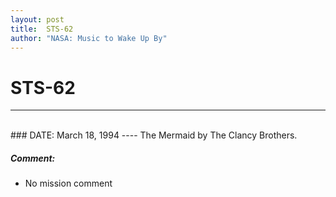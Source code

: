 ```yaml
---
layout: post
title:  STS-62
author: "NASA: Music to Wake Up By"
---
```


# STS-62
----
<br/>
### DATE: March 18, 1994
----
The Mermaid by The Clancy Brothers.

##### Comment:
* No mission comment
